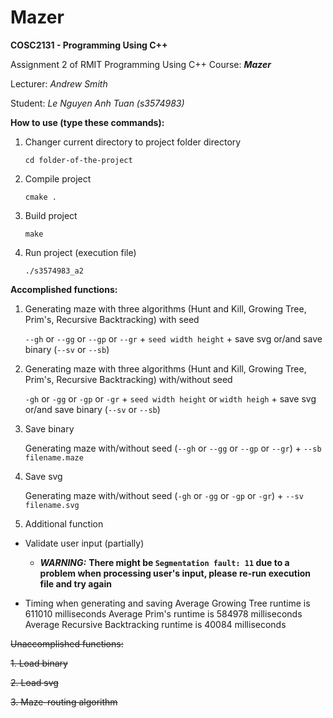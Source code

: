 # Mazer

**COSC2131 - Programming Using C++**

Assignment 2 of RMIT Programming Using C++ Course: **_Mazer_**

Lecturer: _Andrew Smith_

Student: _Le Nguyen Anh Tuan (s3574983)_


**How to use (type these commands):**

1.  Changer current directory to project folder directory

    `cd folder-of-the-project`

2.  Compile project

    `cmake .`

3.  Build project

    `make`

4.  Run project (execution file)

    `./s3574983_a2`

**Accomplished functions:**

1.  Generating maze with three algorithms (Hunt and Kill, Growing Tree, Prim's, Recursive Backtracking) with seed

    `--gh` or `--gg` or `--gp` or `--gr` + `seed width height` + save svg or/and save binary (`--sv` or `--sb`)

2.  Generating maze with three algorithms (Hunt and Kill, Growing Tree, Prim's, Recursive Backtracking) with/without seed

    `-gh` or `-gg` or `-gp` or `-gr` + `seed width height` or `width heigh` + save svg or/and save binary (`--sv` or `--sb`)

3.  Save binary

    Generating maze with/without seed (`--gh` or `--gg` or `--gp` or `--gr`) + `--sb filename.maze`

4.  Save svg

    Generating maze with/without seed (`-gh` or `-gg` or `-gp` or `-gr`) + `--sv filename.svg`

5.  Additional function

- Validate user input (partially)

    - **_WARNING:_** **There might be `Segmentation fault: 11` due to a problem when processing user's input, please re-run execution file and try again**

- Timing when generating and saving
Average Growing Tree runtime is 611010 milliseconds
Average Prim's runtime is 584978 milliseconds
Average Recursive Backtracking runtime is 40084 milliseconds


~~Unaccomplished functions:~~

~~1. Load binary~~

~~2. Load svg~~

~~3. Maze-routing algorithm~~

